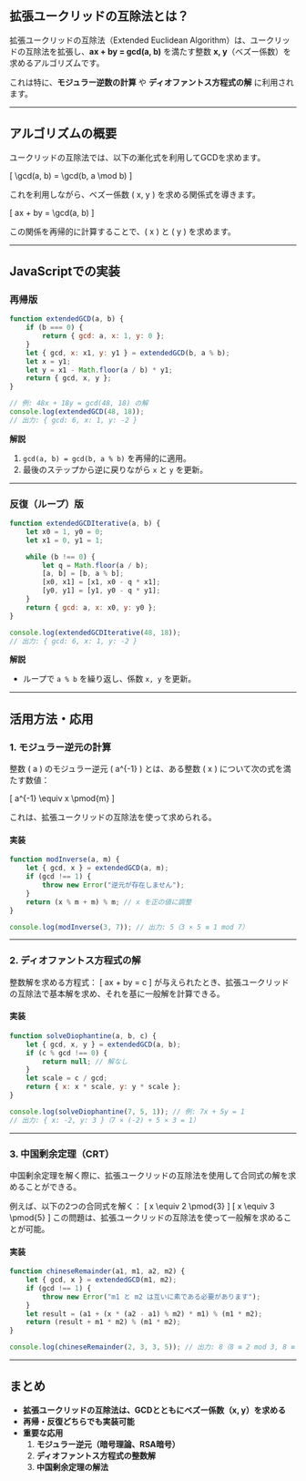 ## **拡張ユークリッドの互除法とは？**
拡張ユークリッドの互除法（Extended Euclidean Algorithm）は、ユークリッドの互除法を拡張し、**ax + by = gcd(a, b)** を満たす整数 **x, y**（ベズー係数）を求めるアルゴリズムです。

これは特に、**モジュラー逆数の計算** や **ディオファントス方程式の解** に利用されます。

---

## **アルゴリズムの概要**
ユークリッドの互除法では、以下の漸化式を利用してGCDを求めます。

\[
\gcd(a, b) = \gcd(b, a \mod b)
\]

これを利用しながら、ベズー係数 \( x, y \) を求める関係式を導きます。

\[
ax + by = \gcd(a, b)
\]

この関係を再帰的に計算することで、\( x \) と \( y \) を求めます。

---

## **JavaScriptでの実装**
### **再帰版**
```javascript
function extendedGCD(a, b) {
    if (b === 0) {
        return { gcd: a, x: 1, y: 0 };
    }
    let { gcd, x: x1, y: y1 } = extendedGCD(b, a % b);
    let x = y1;
    let y = x1 - Math.floor(a / b) * y1;
    return { gcd, x, y };
}

// 例: 48x + 18y = gcd(48, 18) の解
console.log(extendedGCD(48, 18));
// 出力: { gcd: 6, x: 1, y: -2 }
```
**解説**
1. `gcd(a, b) = gcd(b, a % b)` を再帰的に適用。
2. 最後のステップから逆に戻りながら `x` と `y` を更新。

---

### **反復（ループ）版**
```javascript
function extendedGCDIterative(a, b) {
    let x0 = 1, y0 = 0;
    let x1 = 0, y1 = 1;

    while (b !== 0) {
        let q = Math.floor(a / b);
        [a, b] = [b, a % b];
        [x0, x1] = [x1, x0 - q * x1];
        [y0, y1] = [y1, y0 - q * y1];
    }
    return { gcd: a, x: x0, y: y0 };
}

console.log(extendedGCDIterative(48, 18));
// 出力: { gcd: 6, x: 1, y: -2 }
```
**解説**
- ループで `a % b` を繰り返し、係数 `x, y` を更新。

---

## **活用方法・応用**
### **1. モジュラー逆元の計算**
整数 \( a \) のモジュラー逆元 \( a^{-1} \) とは、ある整数 \( x \) について次の式を満たす数値：

\[
a^{-1} \equiv x \pmod{m}
\]

これは、拡張ユークリッドの互除法を使って求められる。

#### **実装**
```javascript
function modInverse(a, m) {
    let { gcd, x } = extendedGCD(a, m);
    if (gcd !== 1) {
        throw new Error("逆元が存在しません");
    }
    return (x % m + m) % m; // x を正の値に調整
}

console.log(modInverse(3, 7)); // 出力: 5（3 × 5 ≡ 1 mod 7）
```

---

### **2. ディオファントス方程式の解**
整数解を求める方程式：
\[
ax + by = c
\]
が与えられたとき、拡張ユークリッドの互除法で基本解を求め、それを基に一般解を計算できる。

#### **実装**
```javascript
function solveDiophantine(a, b, c) {
    let { gcd, x, y } = extendedGCD(a, b);
    if (c % gcd !== 0) {
        return null; // 解なし
    }
    let scale = c / gcd;
    return { x: x * scale, y: y * scale };
}

console.log(solveDiophantine(7, 5, 1)); // 例: 7x + 5y = 1
// 出力: { x: -2, y: 3 }（7 × (-2) + 5 × 3 = 1）
```

---

### **3. 中国剰余定理（CRT）**
中国剰余定理を解く際に、拡張ユークリッドの互除法を使用して合同式の解を求めることができる。

例えば、以下の2つの合同式を解く：
\[
x \equiv 2 \pmod{3}
\]
\[
x \equiv 3 \pmod{5}
\]
この問題は、拡張ユークリッドの互除法を使って一般解を求めることが可能。

#### **実装**
```javascript
function chineseRemainder(a1, m1, a2, m2) {
    let { gcd, x } = extendedGCD(m1, m2);
    if (gcd !== 1) {
        throw new Error("m1 と m2 は互いに素である必要があります");
    }
    let result = (a1 + (x * (a2 - a1) % m2) * m1) % (m1 * m2);
    return (result + m1 * m2) % (m1 * m2);
}

console.log(chineseRemainder(2, 3, 3, 5)); // 出力: 8（8 ≡ 2 mod 3, 8 ≡ 3 mod 5）
```

---

## **まとめ**
- **拡張ユークリッドの互除法は、GCDとともにベズー係数（x, y）を求める**
- **再帰・反復どちらでも実装可能**
- **重要な応用**
  1. **モジュラー逆元（暗号理論、RSA暗号）**
  2. **ディオファントス方程式の整数解**
  3. **中国剰余定理の解法**